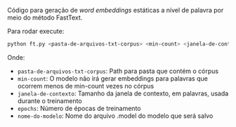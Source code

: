 Código para geração de *word embeddings* estáticas a nível de palavra por meio do método FastText.

Para rodar execute:
```bash
python ft.py <pasta-de-arquivos-txt-corpus> <min-count> <janela-de-contexto> <epochs> <nome-do-modelo>
```
Onde:
- `pasta-de-arquivos-txt-corpus`: Path para pasta que contém o córpus
- `min-count`: O modelo não irá gerar embeddings para palavras que ocorrem menos de min-count vezes no córpus
- `janela-de-contexto`: Tamanho da janela de contexto, em palavras, usada durante o treinamento
- `epochs`: Número de épocas de treinamento
- `nome-do-modelo`: Nome do arquivo .model do modelo que será salvo